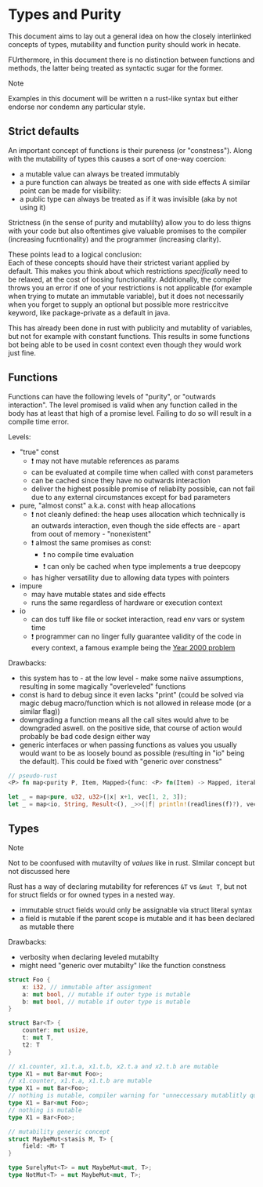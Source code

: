# Types and Purity

This document aims to lay out a general idea on how the closely interlinked concepts
of types, mutability and function purity should work in hecate.

FUrthermore, in this document there is no distinction between functions and methods, the latter being treated as syntactic sugar for the former.

> [!NOTE]
> Examples in this document will be written n a rust-like syntax but either endorse nor condemn any particular style.

## Strict defaults
An important concept of functions is their pureness (or "constness").
Along with the mutability of types this causes a sort of one-way coercion:
- a mutable value can always be treated immutably
- a pure function can always be treated as one with side effects
A similar point can be made for visibility:
- a public type can always be treated as if it was invisible (aka by not using it)

Strictness (in the sense of purity and mutablilty) allow you to do less thigns with your code but also oftentimes
give valuable promises to the compiler (increasing fucntionality) and the programmer (increasing clarity).

These points lead to a logical conclusion: \
Each of these concepts should have their strictest variant applied by default.
This makes you think about which restrictions _specifically_ need to be relaxed,
at the cost of loosing functionality. Additionally, the compiler throws you an error
if one of your restrictions is not applicable (for example when trying to mutate an immutable variable),
but it does not necessarily when you forget to supply an optional but possible more restriccitve keyword,
like package-private as a default in java.

This has already been done in rust with publicity and mutablity of variables, but not for example with constant functions.
This results in some functions bot being able to be used in cosnt context even though they would work just fine.

## Functions
Functions can have the following levels of "purity", or "outwards interaction".
The level promised is valid when any function called in the body has at least that high of a promise level.
Failing to do so will result in a compile time error.

Levels:
- "true" const
    - ❗ may not have mutable references as params
    - can be evaluated at compile time when called with const parameters
    - can be cached since they have no outwards interaction
    - deliver the highest possible promise of reliabilty possible, can not fail due to any external circumstances except for bad parameters
- pure, "almost const" a.k.a. const with heap allocations
    - ❗ not cleanly defined: the heap uses allocation which technically is an outwards interaction, even though the side effects are - apart from oout of memory - "nonexistent"
    - ❗ almost the same promises as const:
        - ❗ no compile time evaluation
        - ❗ can only be cached when type implements a true deepcopy
    - has higher versatility due to allowing data types with pointers
- impure
    - may have mutable states and side effects
    - runs the same regardless of hardware or execution context
- io
    - can dos tuff like file or socket interaction, read env vars or system time
    - ❗ programmer can no linger fully guarantee validity of the code in every context, a famous example being the [Year 2000 problem](https://en.wikipedia.org/wiki/Year_2000_problem)

Drawbacks:
- this system has to - at the low level - make some naiive assumptions, resulting in some magically "overleveled" functions
- const is hard to debug since it even lacks "print" (could be solved via magic debug macro/function which is not allowed in release mode (or a similar flag))
- downgrading a function means all the call sites would ahve to be downgraded aswell. on the positive side, that course of action would probably be bad code design either way
- generic interfaces or when passing functions as values you usually would want to be as loosely bound as possible (resulting in "io" being the default). This could be fixed with "generic over constness"
```rs
// pseudo-rust
<P> fn map<purity P, Item, Mapped>(func: <P> fn(Item) -> Mapped, iterable: impl Iter<Item>) -> impl Iter<Value> where P >= pure { /* ... */ }

let _ = map<pure, u32, u32>(|x| x+1, vec[1, 2, 3]);
let _ = map<io, String, Result<(), _>>(|f| println!(readlines(f)?), vec["foo.txt", "bar.txt"]);
```
## Types
> [!NOTE]
> Not to be coonfused with mutavilty of _values_ like in rust. SImilar concept but not discussed here

Rust has a way of declaring mutability for references `&T` vs `&mut T`, but not for struct fields or for owned types in a nested way.
- immutable struct fields would only be assignable via struct literal syntax
- a field is mutable if the parent scope is mutable and it has been declared as mutable there


Drawbacks:
- verbosity when declaring leveled mutabilty
- might need "generic over mutabilty" like the function constness

```rs
struct Foo {
    x: i32, // immutable after assignment
    a: mut bool, // mutable if outer type is mutable
    b: mut bool, // mutable if outer type is mutable
}

struct Bar<T> {
    counter: mut usize,
    t: mut T,
    t2: T
}

// x1.counter, x1.t.a, x1.t.b, x2.t.a and x2.t.b are mutable
type X1 = mut Bar<mut Foo>;
// x1.counter, x1.t.a, x1.t.b are mutable
type X1 = mut Bar<Foo>;
// nothing is mutable, compiler warning for "unneccessary mutablitly qualifier"
type X1 = Bar<mut Foo>;
// nothing is mutable
type X1 = Bar<Foo>;

// mutability generic concept
struct MaybeMut<stasis M, T> {
    field: <M> T
}

type SurelyMut<T> = mut MaybeMut<mut, T>;
type NotMut<T> = mut MaybeMut<mut, T>;
```
